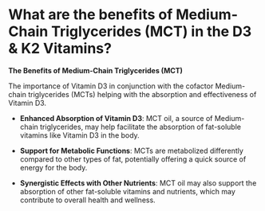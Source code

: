 # What are the benefits of Medium-Chain Triglycerides (MCT) in the D3 & K2 Vitamins?

**The Benefits of Medium-Chain Triglycerides (MCT)**  

The importance of Vitamin D3 in conjunction with the cofactor Medium-chain triglycerides (MCTs) helping with the absorption and effectiveness of Vitamin D3.  

- **Enhanced Absorption of Vitamin D3**: MCT oil, a source of Medium-chain triglycerides, may help facilitate the absorption of fat-soluble vitamins like Vitamin D3 in the body. 

- **Support for Metabolic Functions**: MCTs are metabolized differently compared to other types of fat, potentially offering a quick source of energy for the body. 

- **Synergistic Effects with Other Nutrients**: MCT oil may also support the absorption of other fat-soluble vitamins and nutrients, which may contribute to overall health and wellness.